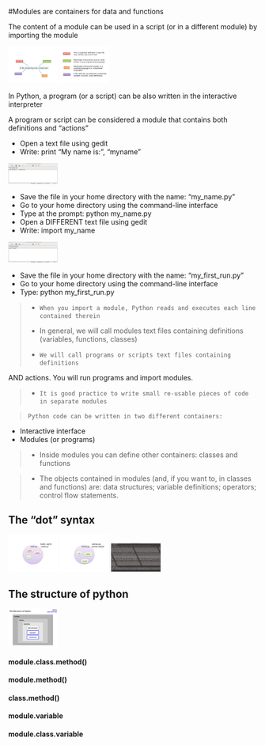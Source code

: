 #Modules are containers for data and functions

The content of a module can be used in a script (or in a different module) by importing the module

<img src="../../img/pm1.png" alt="slot" style="width: 100px;"/>


<img src="../../img/pm2.png" alt="slot" style="width: 100px;"/>


In Python, a program (or a script) can be also written in the interactive interpreter



A program or script can be considered a module that contains both definitions and “actions”

-    Open a text file using gedit
-   Write: print “My name is:”, “myname”

<img src="../../img/pm3.png" alt="slot" style="width: 100px;"/>

-   Save the file in your home directory with the name: “my_name.py”
-   Go to your home directory using the command-line interface
-   Type at the prompt: python my_name.py
-   Open a DIFFERENT text file using gedit
-   Write: import my_name

<img src="../../img/pm4.png" alt="slot" style="width: 100px;"/>

-   Save the file in your home directory with the name: “my_first_run.py”
-    Go to your home directory using the command-line interface
-    Type: python my_first_run.py


>-     When you import a module, Python reads and executes each line contained therein
>
>-   In general, we will call modules text files containing definitions (variables, functions, classes)
>
>-     We will call programs or scripts text files containing definitions
AND actions. You will run programs and import modules.
>-     It is good practice to write small re-usable pieces of code in separate modules

>     Python code can be written in two different containers:
- Interactive interface
- Modules (or programs)
> -    Inside modules you can define other containers: classes and functions

>-    The objects contained in modules (and, if you want to, in classes
and functions) are: data structures; variable definitions;
operators; control flow statements.


## The “dot” syntax

<img src="../../img/pm5.png" alt="slot" style="width: 100px;"/>

<img src="../../img/pm6.png" alt="slot" style="width: 100px;"/>

<img src="../../img/pm7.png" alt="slot" style="width: 100px;"/>

## The structure of python
<img src="../../img/pm8.png" alt="slot" style="width: 100px;"/>


#### module.class.method()
#### module.method()
#### class.method()
#### module.variable
#### module.class.variable
